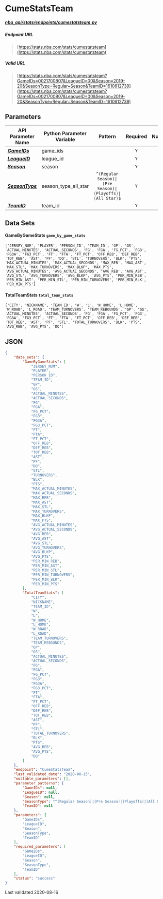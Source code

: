 # CumeStatsTeam
##### [nba_api/stats/endpoints/cumestatsteam.py](https://github.com/swar/nba_api/blob/master/src/nba_api/stats/endpoints/cumestatsteam.py)

##### Endpoint URL
>[https://stats.nba.com/stats/cumestatsteam](https://stats.nba.com/stats/cumestatsteam)

##### Valid URL
>[https://stats.nba.com/stats/cumestatsteam?GameIDs=0021700807&LeagueID=00&Season=2019-20&SeasonType=Regular+Season&TeamID=1610612739](https://stats.nba.com/stats/cumestatsteam?GameIDs=0021700807&LeagueID=00&Season=2019-20&SeasonType=Regular+Season&TeamID=1610612739)

## Parameters
| API Parameter Name                                                                                                  | Python Parameter Variable |                          Pattern                           | Required | Nullable |
|---------------------------------------------------------------------------------------------------------------------|---------------------------|:----------------------------------------------------------:|:--------:|:--------:|
| [_**GameIDs**_](https://github.com/swar/nba_api/blob/master/docs/nba_api/stats/library/parameters.md#GameIDs)       | game_ids                  |                                                            |   `Y`    |          | 
| [_**LeagueID**_](https://github.com/swar/nba_api/blob/master/docs/nba_api/stats/library/parameters.md#LeagueID)     | league_id                 |                                                            |   `Y`    |          | 
| [_**Season**_](https://github.com/swar/nba_api/blob/master/docs/nba_api/stats/library/parameters.md#Season)         | season                    |                                                            |   `Y`    |          | 
| [_**SeasonType**_](https://github.com/swar/nba_api/blob/master/docs/nba_api/stats/library/parameters.md#SeasonType) | season_type_all_star      | `^(Regular Season)\|(Pre Season)\|(Playoffs)\|(All Star)$` |   `Y`    |          | 
| [_**TeamID**_](https://github.com/swar/nba_api/blob/master/docs/nba_api/stats/library/parameters.md#TeamID)         | team_id                   |                                                            |   `Y`    |          | 

## Data Sets
#### GameByGameStats `game_by_game_stats`
```text
['JERSEY_NUM', 'PLAYER', 'PERSON_ID', 'TEAM_ID', 'GP', 'GS', 'ACTUAL_MINUTES', 'ACTUAL_SECONDS', 'FG', 'FGA', 'FG_PCT', 'FG3', 'FG3A', 'FG3_PCT', 'FT', 'FTA', 'FT_PCT', 'OFF_REB', 'DEF_REB', 'TOT_REB', 'AST', 'PF', 'DQ', 'STL', 'TURNOVERS', 'BLK', 'PTS', 'MAX_ACTUAL_MINUTES', 'MAX_ACTUAL_SECONDS', 'MAX_REB', 'MAX_AST', 'MAX_STL', 'MAX_TURNOVERS', 'MAX_BLKP', 'MAX_PTS', 'AVG_ACTUAL_MINUTES', 'AVG_ACTUAL_SECONDS', 'AVG_REB', 'AVG_AST', 'AVG_STL', 'AVG_TURNOVERS', 'AVG_BLKP', 'AVG_PTS', 'PER_MIN_REB', 'PER_MIN_AST', 'PER_MIN_STL', 'PER_MIN_TURNOVERS', 'PER_MIN_BLK', 'PER_MIN_PTS']
```

#### TotalTeamStats `total_team_stats`
```text
['CITY', 'NICKNAME', 'TEAM_ID', 'W', 'L', 'W_HOME', 'L_HOME', 'W_ROAD', 'L_ROAD', 'TEAM_TURNOVERS', 'TEAM_REBOUNDS', 'GP', 'GS', 'ACTUAL_MINUTES', 'ACTUAL_SECONDS', 'FG', 'FGA', 'FG_PCT', 'FG3', 'FG3A', 'FG3_PCT', 'FT', 'FTA', 'FT_PCT', 'OFF_REB', 'DEF_REB', 'TOT_REB', 'AST', 'PF', 'STL', 'TOTAL_TURNOVERS', 'BLK', 'PTS', 'AVG_REB', 'AVG_PTS', 'DQ']
```


## JSON
```json
{
    "data_sets": {
        "GameByGameStats": [
            "JERSEY_NUM",
            "PLAYER",
            "PERSON_ID",
            "TEAM_ID",
            "GP",
            "GS",
            "ACTUAL_MINUTES",
            "ACTUAL_SECONDS",
            "FG",
            "FGA",
            "FG_PCT",
            "FG3",
            "FG3A",
            "FG3_PCT",
            "FT",
            "FTA",
            "FT_PCT",
            "OFF_REB",
            "DEF_REB",
            "TOT_REB",
            "AST",
            "PF",
            "DQ",
            "STL",
            "TURNOVERS",
            "BLK",
            "PTS",
            "MAX_ACTUAL_MINUTES",
            "MAX_ACTUAL_SECONDS",
            "MAX_REB",
            "MAX_AST",
            "MAX_STL",
            "MAX_TURNOVERS",
            "MAX_BLKP",
            "MAX_PTS",
            "AVG_ACTUAL_MINUTES",
            "AVG_ACTUAL_SECONDS",
            "AVG_REB",
            "AVG_AST",
            "AVG_STL",
            "AVG_TURNOVERS",
            "AVG_BLKP",
            "AVG_PTS",
            "PER_MIN_REB",
            "PER_MIN_AST",
            "PER_MIN_STL",
            "PER_MIN_TURNOVERS",
            "PER_MIN_BLK",
            "PER_MIN_PTS"
        ],
        "TotalTeamStats": [
            "CITY",
            "NICKNAME",
            "TEAM_ID",
            "W",
            "L",
            "W_HOME",
            "L_HOME",
            "W_ROAD",
            "L_ROAD",
            "TEAM_TURNOVERS",
            "TEAM_REBOUNDS",
            "GP",
            "GS",
            "ACTUAL_MINUTES",
            "ACTUAL_SECONDS",
            "FG",
            "FGA",
            "FG_PCT",
            "FG3",
            "FG3A",
            "FG3_PCT",
            "FT",
            "FTA",
            "FT_PCT",
            "OFF_REB",
            "DEF_REB",
            "TOT_REB",
            "AST",
            "PF",
            "STL",
            "TOTAL_TURNOVERS",
            "BLK",
            "PTS",
            "AVG_REB",
            "AVG_PTS",
            "DQ"
        ]
    },
    "endpoint": "CumeStatsTeam",
    "last_validated_date": "2020-08-15",
    "nullable_parameters": [],
    "parameter_patterns": {
        "GameIDs": null,
        "LeagueID": null,
        "Season": null,
        "SeasonType": "^(Regular Season)|(Pre Season)|(Playoffs)|(All Star)$",
        "TeamID": null
    },
    "parameters": [
        "GameIDs",
        "LeagueID",
        "Season",
        "SeasonType",
        "TeamID"
    ],
    "required_parameters": [
        "GameIDs",
        "LeagueID",
        "Season",
        "SeasonType",
        "TeamID"
    ],
    "status": "success"
}
```

Last validated 2020-08-16